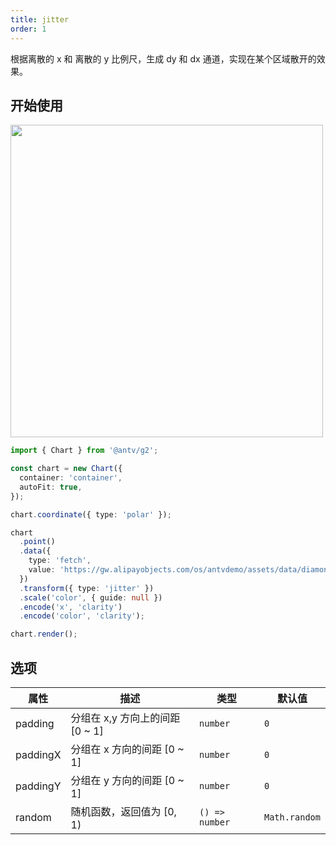 ```yaml
---
title: jitter
order: 1
---
```


根据离散的 x 和 离散的 y 比例尺，生成 dy 和 dx 通道，实现在某个区域散开的效果。

## 开始使用

<img src="https://mdn.alipayobjects.com/mdn/huamei_qa8qxu/afts/img/A*eJQYQZQ_HZQAAAAAAAAAAAAADmJ7AQ" width="500" />

```ts
import { Chart } from '@antv/g2';

const chart = new Chart({
  container: 'container',
  autoFit: true,
});

chart.coordinate({ type: 'polar' });

chart
  .point()
  .data({
    type: 'fetch',
    value: 'https://gw.alipayobjects.com/os/antvdemo/assets/data/diamond.json',
  })
  .transform({ type: 'jitter' })
  .scale('color', { guide: null })
  .encode('x', 'clarity')
  .encode('color', 'clarity');

chart.render();
```

## 选项
| 属性               | 描述                                           | 类型                 | 默认值                 |
|-------------------|------------------------------------------------|---------------------|-----------------------|
| padding           | 分组在 x,y 方向上的间距 [0 ~ 1]                   | `number`            | `0`                   |
| paddingX          | 分组在 x 方向的间距 [0 ~ 1]                       | `number`            | `0`                   |
| paddingY          | 分组在 y 方向的间距 [0 ~ 1]                       | `number`            | `0`                   |
| random            | 随机函数，返回值为 [0, 1)                         | `() => number`      | `Math.random`         |
